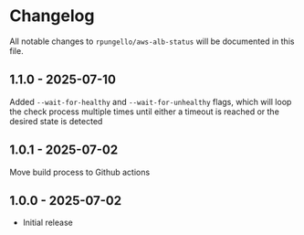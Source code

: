 # Changelog

All notable changes to `rpungello/aws-alb-status` will be documented in this file.

## 1.1.0 - 2025-07-10

Added `--wait-for-healthy` and `--wait-for-unhealthy` flags, which will loop the check process multiple times until either a timeout is reached or the desired state is detected

## 1.0.1 - 2025-07-02

Move build process to Github actions

## 1.0.0 - 2025-07-02

- Initial release

